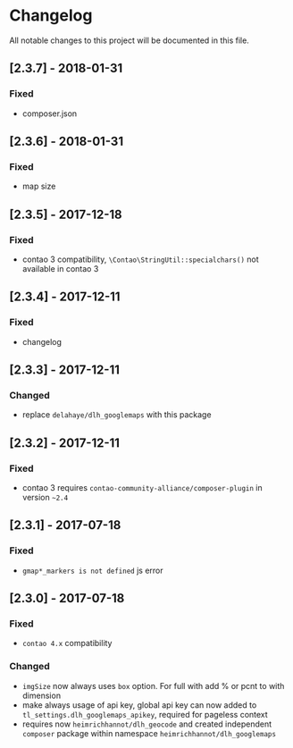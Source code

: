 # Changelog
All notable changes to this project will be documented in this file.

## [2.3.7] - 2018-01-31

### Fixed
- composer.json

## [2.3.6] - 2018-01-31

### Fixed
- map size

## [2.3.5] - 2017-12-18

### Fixed
- contao 3 compatibility, `\Contao\StringUtil::specialchars()` not available in contao 3

## [2.3.4] - 2017-12-11

### Fixed
- changelog

## [2.3.3] - 2017-12-11

### Changed
- replace `delahaye/dlh_googlemaps` with this package

## [2.3.2] - 2017-12-11

### Fixed
- contao 3 requires `contao-community-alliance/composer-plugin` in version `~2.4`

## [2.3.1] - 2017-07-18

### Fixed
- `gmap*_markers is not defined` js error

## [2.3.0] - 2017-07-18

### Fixed
- `contao 4.x` compatibility
 
### Changed

- `imgSize` now always uses `box` option. For full with add % or pcnt to with dimension
- make always usage of api key, global api key can now added to `tl_settings.dlh_googlemaps_apikey`, required for pageless context
- requires now `heimrichhannot/dlh_geocode` and created independent `composer` package within namespace `heimrichhannot/dlh_googlemaps`

